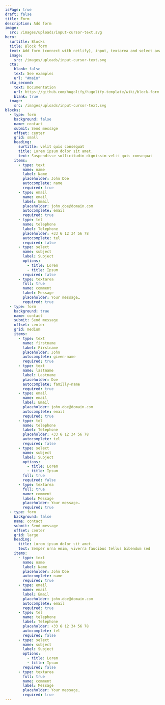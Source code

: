 ```yaml
---
isPage: true
draft: false
title: Form
description: Add form
image:
  src: /images/uploads/input-cursor-text.svg
hero:
  surtitle: Blocks
  title: Block form
  text: Add form (connect with netlify), input, textarea and select available. 4 widths available.
  image:
    src: /images/uploads/input-cursor-text.svg
  cta:
    blank: false
    text: See examples
    url: "#main"
  cta_second:
    text: Documentation
    url: https://github.com/hugolify/hugolify-template/wiki/block-form
    blank: true
  image:
    src: /images/uploads/input-cursor-text.svg
blocks:
  - type: form
    background: false
    name: contact
    submit: Send message
    offset: center
    grid: small
    heading:
      surtitle: velit quis consequat
      title: Lorem ipsum dolor sit amet.
      text: Suspendisse sollicitudin dignissim velit quis consequat
    items:
      - type: text
        name: name
        label: Name
        placeholder: John Doe
        autocomplete: name
        required: true
      - type: email
        name: email
        label: Email
        placeholder: john.doe@domain.com
        autocomplete: email
        required: true
      - type: tel
        name: telephone
        label: Telephone
        placeholder: +33 6 12 34 56 78
        autocomplete: tel
        required: false
      - type: select
        name: subject
        label: Subject
        options:
          - title: Lorem
          - title: Ipsum
        required: false
      - type: textarea
        full: true
        name: comment
        label: Message
        placeholder: Your message…
        required: true
  - type: form
    background: true
    name: contact
    submit: Send message
    offset: center
    grid: medium
    items:
      - type: text
        name: firstname
        label: Firstname
        placeholder: John
        autocomplete: given-name
        required: true
      - type: text
        name: lastname
        label: Lastname
        placeholder: Doe
        autocomplete: familly-name
        required: true
      - type: email
        name: email
        label: Email
        placeholder: john.doe@domain.com
        autocomplete: email
        required: true
      - type: tel
        name: telephone
        label: Telephone
        placeholder: +33 6 12 34 56 78
        autocomplete: tel
        required: false
      - type: select
        name: subject
        label: Subject
        options:
          - title: Lorem
          - title: Ipsum
        full: true
        required: false
      - type: textarea
        full: true
        name: comment
        label: Message
        placeholder: Your message…
        required: true
  - type: form
    background: false
    name: contact
    submit: Send message
    offset: center
    grid: large
    heading:
      title: Lorem ipsum dolor sit amet.
      text: Semper urna enim, viverra faucibus tellus bibendum sed
    items:
      - type: text
        name: name
        label: Name
        placeholder: John Doe
        autocomplete: name
        required: true
      - type: email
        name: email
        label: Email
        placeholder: john.doe@domain.com
        autocomplete: email
        required: true
      - type: tel
        name: telephone
        label: Telephone
        placeholder: +33 6 12 34 56 78
        autocomplete: tel
        required: false
      - type: select
        name: subject
        label: Subject
        options:
          - title: Lorem
          - title: Ipsum
        required: false
      - type: textarea
        full: true
        name: comment
        label: Message
        placeholder: Your message…
        required: true
---
```

